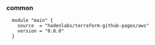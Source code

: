 <!-- Space: Projects -->
<!-- Parent: TerraformGithubPages -->
<!-- Title: Examples TerraformGithubPages -->

<!-- Label: Examples -->
<!-- Include: ./../disclaimer.md -->
<!-- Include: ac:toc -->

### common

```hcl
  module "main" {
    source  = "hadenlabs/terraform-github-pages/aws"
    version = "0.0.0"
  }
```
